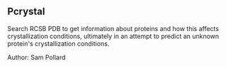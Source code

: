 Pcrystal
--------

Search RCSB PDB to get information about proteins and how this affects crystallization conditions, ultimately in an attempt to predict an unknown protein's crystallization conditions.

Author: Sam Pollard